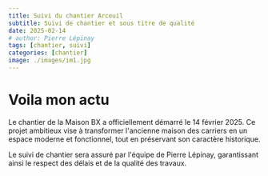 ```yaml
---
title: Suivi du chantier Arceuil
subtitle: Suivi de chantier et sous titre de qualité
date: 2025-02-14
# author: Pierre Lépinay
tags: [chantier, suivi]
categories: [chantier]
image: ./images/im1.jpg
---
```


# Voila mon actu
Le chantier de la Maison BX a officiellement démarré le 14 février 2025. Ce projet ambitieux vise à transformer l'ancienne maison des carriers en un espace moderne et fonctionnel, tout en préservant son caractère historique.

Le suivi de chantier sera assuré par l'équipe de Pierre Lépinay, garantissant ainsi le respect des délais et de la qualité des travaux.